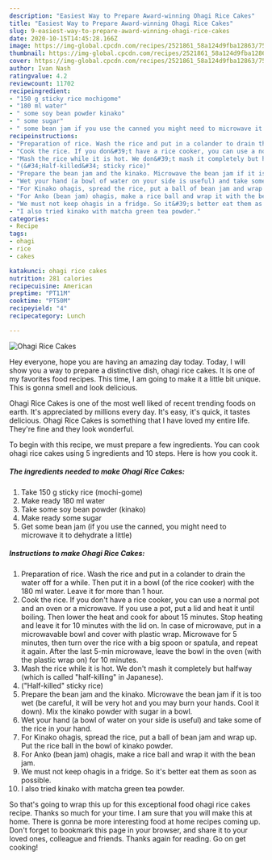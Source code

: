 ```yaml
---
description: "Easiest Way to Prepare Award-winning Ohagi Rice Cakes"
title: "Easiest Way to Prepare Award-winning Ohagi Rice Cakes"
slug: 9-easiest-way-to-prepare-award-winning-ohagi-rice-cakes
date: 2020-10-15T14:45:28.166Z
image: https://img-global.cpcdn.com/recipes/2521861_58a124d9fba12863/751x532cq70/ohagi-rice-cakes-recipe-main-photo.jpg
thumbnail: https://img-global.cpcdn.com/recipes/2521861_58a124d9fba12863/751x532cq70/ohagi-rice-cakes-recipe-main-photo.jpg
cover: https://img-global.cpcdn.com/recipes/2521861_58a124d9fba12863/751x532cq70/ohagi-rice-cakes-recipe-main-photo.jpg
author: Ivan Nash
ratingvalue: 4.2
reviewcount: 11702
recipeingredient:
- "150 g sticky rice mochigome"
- "180 ml water"
- " some soy bean powder kinako"
- " some sugar"
- " some bean jam if you use the canned you might need to microwave it to dehydrate a little"
recipeinstructions:
- "Preparation of rice. Wash the rice and put in a colander to drain the water off for a while. Then put it in a bowl (of the rice cooker) with the 180 ml water. Leave it for more than 1 hour."
- "Cook the rice. If you don&#39;t have a rice cooker, you can use a normal pot and an oven or a microwave. If you use a pot, put a lid and heat it until boiling. Then lower the heat and cook for about 15 minutes. Stop heating and leave it for 10 minutes with the lid on.  In case of microwave, put in a microwavable bowl and cover with plastic wrap. Microwave for 5 minutes, then turn over the rice with a big spoon or spatula, and repeat it again. After the last 5-min microwave, leave the bowl in the oven (with the plastic wrap on) for 10 minutes."
- "Mash the rice while it is hot. We don&#39;t mash it completely but halfway (which is called &#34;half-killing&#34; in Japanese)."
- "(&#34;Half-killed&#34; sticky rice)"
- "Prepare the bean jam and the kinako. Microwave the bean jam if it is too wet (be careful, it will be very hot and you may burn your hands. Cool it down). Mix the kinako powder with sugar in a bowl."
- "Wet your hand (a bowl of water on your side is useful) and take some of the rice in your hand."
- "For Kinako ohagis, spread the rice, put a ball of bean jam and wrap up. Put the rice ball in the bowl of kinako powder."
- "For Anko (bean jam) ohagis, make a rice ball and wrap it with the bean jam."
- "We must not keep ohagis in a fridge. So it&#39;s better eat them as soon as possible."
- "I also tried kinako with matcha green tea powder."
categories:
- Recipe
tags:
- ohagi
- rice
- cakes

katakunci: ohagi rice cakes 
nutrition: 281 calories
recipecuisine: American
preptime: "PT11M"
cooktime: "PT50M"
recipeyield: "4"
recipecategory: Lunch

---
```



![Ohagi Rice Cakes](https://img-global.cpcdn.com/recipes/2521861_58a124d9fba12863/751x532cq70/ohagi-rice-cakes-recipe-main-photo.jpg)

Hey everyone, hope you are having an amazing day today. Today, I will show you a way to prepare a distinctive dish, ohagi rice cakes. It is one of my favorites food recipes. This time, I am going to make it a little bit unique. This is gonna smell and look delicious.



Ohagi Rice Cakes is one of the most well liked of recent trending foods on earth. It's appreciated by millions every day. It's easy, it's quick, it tastes delicious. Ohagi Rice Cakes is something that I have loved my entire life. They're fine and they look wonderful.


To begin with this recipe, we must prepare a few ingredients. You can cook ohagi rice cakes using 5 ingredients and 10 steps. Here is how you cook it.

<!--inarticleads1-->

##### The ingredients needed to make Ohagi Rice Cakes:

1. Take 150 g sticky rice (mochi-gome)
1. Make ready 180 ml water
1. Take  some soy bean powder (kinako)
1. Make ready  some sugar
1. Get  some bean jam (if you use the canned, you might need to microwave it to dehydrate a little)




<!--inarticleads2-->

##### Instructions to make Ohagi Rice Cakes:

1. Preparation of rice. Wash the rice and put in a colander to drain the water off for a while. Then put it in a bowl (of the rice cooker) with the 180 ml water. Leave it for more than 1 hour.
1. Cook the rice. If you don&#39;t have a rice cooker, you can use a normal pot and an oven or a microwave. If you use a pot, put a lid and heat it until boiling. Then lower the heat and cook for about 15 minutes. Stop heating and leave it for 10 minutes with the lid on.  In case of microwave, put in a microwavable bowl and cover with plastic wrap. Microwave for 5 minutes, then turn over the rice with a big spoon or spatula, and repeat it again. After the last 5-min microwave, leave the bowl in the oven (with the plastic wrap on) for 10 minutes.
1. Mash the rice while it is hot. We don&#39;t mash it completely but halfway (which is called &#34;half-killing&#34; in Japanese).
1. (&#34;Half-killed&#34; sticky rice)
1. Prepare the bean jam and the kinako. Microwave the bean jam if it is too wet (be careful, it will be very hot and you may burn your hands. Cool it down). Mix the kinako powder with sugar in a bowl.
1. Wet your hand (a bowl of water on your side is useful) and take some of the rice in your hand.
1. For Kinako ohagis, spread the rice, put a ball of bean jam and wrap up. Put the rice ball in the bowl of kinako powder.
1. For Anko (bean jam) ohagis, make a rice ball and wrap it with the bean jam.
1. We must not keep ohagis in a fridge. So it&#39;s better eat them as soon as possible.
1. I also tried kinako with matcha green tea powder.




So that's going to wrap this up for this exceptional food ohagi rice cakes recipe. Thanks so much for your time. I am sure that you will make this at home. There is gonna be more interesting food at home recipes coming up. Don't forget to bookmark this page in your browser, and share it to your loved ones, colleague and friends. Thanks again for reading. Go on get cooking!
